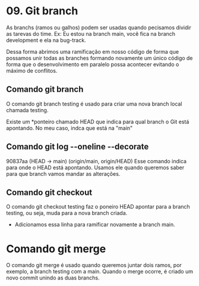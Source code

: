 # 09. Git branch

As branchs (ramos ou galhos) podem ser usadas quando pecisamos dividir as tarevas do time.
Ex: Eu estou na branch main, você fica na branch development e ela na bug-track.

Dessa forma abrimos uma ramificação em nosso código de forma que possamos unir todas as branches
formando novamente um único código de forma que o desenvolvimento em paralelo possa acontecer evitando o máximo de conflitos.

## Comando git branch

O comando git branch testing é usado para criar uma nova branch local chamada testing.

Existe um *ponteiro chamado HEAD que indica para qual branch o Git está apontando.
No meu caso, indca que está na "main" 

## Comando git log --oneline --decorate
90837aa (HEAD -> main)  (origin/main, origin/HEAD) 
Esse comando indica para onde o HEAD está apontando.
Usamos ele quando queremos saber para que branch vamos mandar as alterações.

## Comando git checkout
O comando git checkout testing faz o poneiro HEAD apontar para a branch testing, ou seja, 
muda para a nova branch criada.

* Adicionamos essa linha para ramificar novamente a branch main.

# Comando git merge
O comando git merge é usado quando queremos juntar dois ramos, por exemplo,
a branch testing com a main.
Quando o merge ocorre, é criado um novo commit unindo as duas branchs.